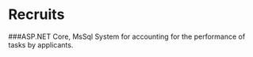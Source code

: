 # Recruits
###ASP.NET Core, MsSql
System for accounting for the performance of tasks by applicants.
